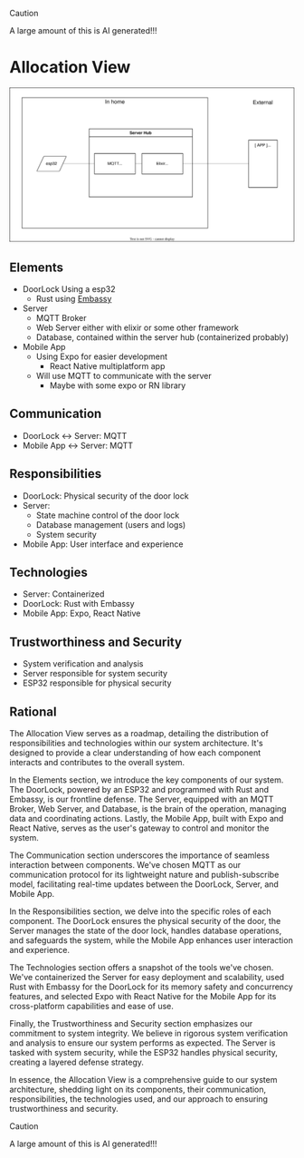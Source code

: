 > [!CAUTION]
> A large amount of this is AI generated!!!
# Allocation View

![](Allocation_DoorLock.drawio.svg)

## Elements

- DoorLock Using a esp32
  - Rust using [Embassy](https://github.com/embassy-rs/embassy)
- Server
  - MQTT Broker
  - Web Server either with elixir or some other framework
  - Database, contained within the server hub (containerized probably)
- Mobile App
  - Using Expo for easier development
    - React Native multiplatform app
  - Will use MQTT to communicate with the server
    - Maybe with some expo or RN library

## Communication

- DoorLock <-> Server: MQTT
- Mobile App <-> Server: MQTT

## Responsibilities

- DoorLock: Physical security of the door lock
- Server:
  - State machine control of the door lock
  - Database management (users and logs)
  - System security
- Mobile App: User interface and experience

## Technologies

- Server: Containerized
- DoorLock: Rust with Embassy
- Mobile App: Expo, React Native

## Trustworthiness and Security

- System verification and analysis
- Server responsible for system security
- ESP32 responsible for physical security

## Rational

The Allocation View serves as a roadmap, detailing the distribution of
responsibilities and technologies within our system architecture. It's designed
to provide a clear understanding of how each component interacts and contributes
to the overall system.

In the Elements section, we introduce the key components of our system. The
DoorLock, powered by an ESP32 and programmed with Rust and Embassy, is our
frontline defense. The Server, equipped with an MQTT Broker, Web Server, and
Database, is the brain of the operation, managing data and coordinating actions.
Lastly, the Mobile App, built with Expo and React Native, serves as the user's
gateway to control and monitor the system.

The Communication section underscores the importance of seamless interaction
between components. We've chosen MQTT as our communication protocol for its
lightweight nature and publish-subscribe model, facilitating real-time updates
between the DoorLock, Server, and Mobile App.

In the Responsibilities section, we delve into the specific roles of each
component. The DoorLock ensures the physical security of the door, the Server
manages the state of the door lock, handles database operations, and safeguards
the system, while the Mobile App enhances user interaction and experience.

The Technologies section offers a snapshot of the tools we've chosen. We've
containerized the Server for easy deployment and scalability, used Rust with
Embassy for the DoorLock for its memory safety and concurrency features, and
selected Expo with React Native for the Mobile App for its cross-platform
capabilities and ease of use.

Finally, the Trustworthiness and Security section emphasizes our commitment to
system integrity. We believe in rigorous system verification and analysis to
ensure our system performs as expected. The Server is tasked with system
security, while the ESP32 handles physical security, creating a layered defense
strategy.

In essence, the Allocation View is a comprehensive guide to our system
architecture, shedding light on its components, their communication,
responsibilities, the technologies used, and our approach to ensuring
trustworthiness and security.

> [!CAUTION]
> A large amount of this is AI generated!!!
